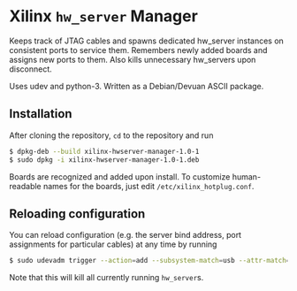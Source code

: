 # Xilinx `hw_server` Manager
Keeps track of JTAG cables and spawns dedicated hw_server instances on consistent ports to service them.
Remembers newly added boards and assigns new ports to them.
Also kills unnecessary hw_servers upon disconnect.

Uses udev and python-3.
Written as a Debian/Devuan ASCII package.

## Installation
After cloning the repository, `cd` to the repository and run

```bash
$ dpkg-deb --build xilinx-hwserver-manager-1.0-1
$ sudo dpkg -i xilinx-hwserver-manager-1.0-1.deb
```

Boards are recognized and added upon install.
To customize human-readable names for the boards, just edit `/etc/xilinx_hotplug.conf`.

## Reloading configuration
You can reload configuration (e.g. the server bind address, port assignments for particular cables) at any time by running

```bash
$ sudo udevadm trigger --action=add --subsystem-match=usb --attr-match=idVendor='0403'
```

Note that this will kill all currently running `hw_server`s.
